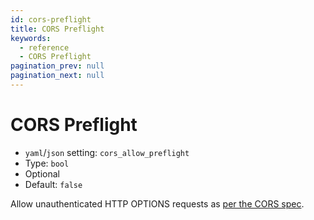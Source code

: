 ```yaml
---
id: cors-preflight
title: CORS Preflight
keywords:
  - reference
  - CORS Preflight
pagination_prev: null
pagination_next: null
---
```


# CORS Preflight

- `yaml`/`json` setting: `cors_allow_preflight`
- Type: `bool`
- Optional
- Default: `false`

Allow unauthenticated HTTP OPTIONS requests as [per the CORS spec](https://developer.mozilla.org/en-US/docs/Web/HTTP/CORS#Preflighted_requests).
